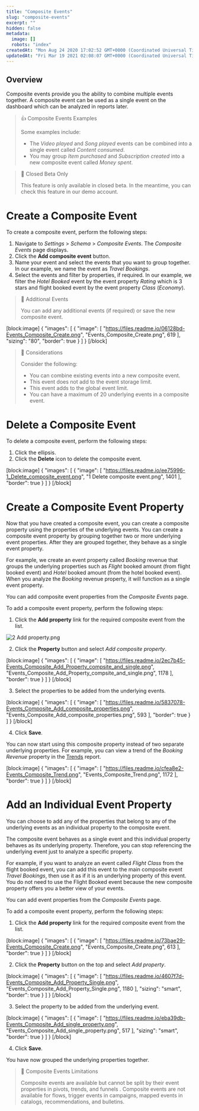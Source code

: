 ```yaml
---
title: "Composite Events"
slug: "composite-events"
excerpt: ""
hidden: false
metadata: 
  image: []
  robots: "index"
createdAt: "Mon Aug 24 2020 17:02:52 GMT+0000 (Coordinated Universal Time)"
updatedAt: "Fri Mar 19 2021 02:08:07 GMT+0000 (Coordinated Universal Time)"
---
```

## Overview

Composite events provide you the ability to combine multiple events together. A composite event can be used as a single event on the dashboard which can be analyzed in reports later.  

> 👍 Composite Events Examples
> 
> Some examples include:
> 
> - The _Video played_ and _Song played_ events can be combined into a single event called _Content consumed_.
> - You may group _Item purchased_ and _Subscription created_ into a new composite event called _Money spent_.

> 📘 Closed Beta Only
> 
> This feature is only available in closed beta. In the meantime, you can check this feature in our demo account.

# Create a Composite Event

To create a composite event, perform the following steps:

1. Navigate to _Settings_ > _Schema_ > _Composite Events_. The _Composite Events_ page displays. 
2. Click the **Add composite event** button. 
3. Name your event and select the events that you want to group together. In our example, we name the event as _Travel Bookings_. 
4. Select the events and filter by properties, if required. In our example, we filter the _Hotel Booked_ event by the event property _Rating_ which is 3 stars and flight booked event by the event property _Class_ (_Economy_).  

> 📘 Additional Events
> 
> You can add any additional events (if required) or save the new composite event.

[block:image]
{
  "images": [
    {
      "image": [
        "https://files.readme.io/06128bd-Events_Composite_Create.png",
        "Events_Composite_Create.png",
        619
      ],
      "sizing": "80",
      "border": true
    }
  ]
}
[/block]


> 📘 Considerations
> 
> Consider the following:
> 
> - You can combine existing events into a new composite event. 
> - This event does not add to the event storage limit. 
> - This event adds to the global event limit.
> - You can have a maximum of 20 underlying events in a composite event.

# Delete a Composite Event 

To delete a composite event, perform the following steps:

1. Click the ellipsis.
2. Click the **Delete** icon to delete the composite event. 

[block:image]
{
  "images": [
    {
      "image": [
        "https://files.readme.io/ee75996-1_Delete_composite_event.png",
        "1 Delete composite event.png",
        1401
      ],
      "border": true
    }
  ]
}
[/block]


# Create a Composite Event Property

Now that you have created a composite event, you can create a composite property using the properties of the underlying events. You can create a composite event property by grouping together two or more underlying event properties. After they are grouped together, they behave as a single event property. 

For example, we create an event property called _Booking_ revenue that groups the underlying properties such as _Flight_ booked amount (from flight booked event) and _Hotel_ booked amount (from the hotel booked event). When you analyze the _Booking_ revenue property, it will function as a single event property. 

You can add composite event properties from the _Composite Events_ page. 

To add a composite event property, perform the following steps:

1. Click the **Add property** link for the required composite event from the list. 

![](https://files.readme.io/21d4852-2_Add_property.png "2 Add property.png")

2. Click the **Property** button and select _Add composite property_.

[block:image]
{
  "images": [
    {
      "image": [
        "https://files.readme.io/2ec7b45-Events_Composite_Add_Property_compsite_and_single.png",
        "Events_Composite_Add_Property_compsite_and_single.png",
        1178
      ],
      "border": true
    }
  ]
}
[/block]


3. Select the properties to be added from the underlying events.

[block:image]
{
  "images": [
    {
      "image": [
        "https://files.readme.io/5837078-Events_Composite_Add_composite_properties.png",
        "Events_Composite_Add_composite_properties.png",
        593
      ],
      "border": true
    }
  ]
}
[/block]


4. Click **Save**. 

You can now start using this composite property instead of two separate underlying properties. For example, you can view a trend of the _Booking Revenue_ property in the [Trends](https://docs.clevertap.com/v1.5/docs/trends#section-view-a-trend) report. 

[block:image]
{
  "images": [
    {
      "image": [
        "https://files.readme.io/cfea8e2-Events_Composite_Trend.png",
        "Events_Composite_Trend.png",
        1172
      ],
      "border": true
    }
  ]
}
[/block]


# Add an Individual Event Property 

You can choose to add any of the properties that belong to any of the underlying events as an individual property to the composite event. 

The composite event behaves as a single event and this individual property behaves as its underlying property. Therefore, you can stop referencing the underlying event just to analyze a specific property. 

For example, if you want to analyze an event called _Flight Class_ from the flight booked event, you can add this event to the main composite event _Travel Bookings_, then use it as if it is an underlying property of this event. You do not need to use the Flight Booked event because the new composite property offers you a better view of your events. 

You can add event properties from the _Composite Events_ page. 

To add a composite event property, perform the following steps:

1. Click the **Add property** link for the required composite event from the list. 

[block:image]
{
  "images": [
    {
      "image": [
        "https://files.readme.io/73bae29-Events_Composite_Create.png",
        "Events_Composite_Create.png",
        613
      ],
      "border": true
    }
  ]
}
[/block]


2. Click the **Property** button on the top and select _Add property_.

[block:image]
{
  "images": [
    {
      "image": [
        "https://files.readme.io/4607f7d-Events_Composite_Add_Property_Single.png",
        "Events_Composite_Add_Property_Single.png",
        1180
      ],
      "sizing": "smart",
      "border": true
    }
  ]
}
[/block]


3. Select the property to be added from the underlying event.  

[block:image]
{
  "images": [
    {
      "image": [
        "https://files.readme.io/eba39db-Events_Composite_Add_single_property.png",
        "Events_Composite_Add_single_property.png",
        517
      ],
      "sizing": "smart",
      "border": true
    }
  ]
}
[/block]


4. Click **Save**. 

You have now grouped the underlying properties together. 

> 🚧 Composite Events Limitations
> 
> Composite events are available but cannot be split by their event properties in pivots, trends, and funnels . Composite events are not available for flows, trigger events in campaigns, mapped events in catalogs, recommendations, and bulletins.
